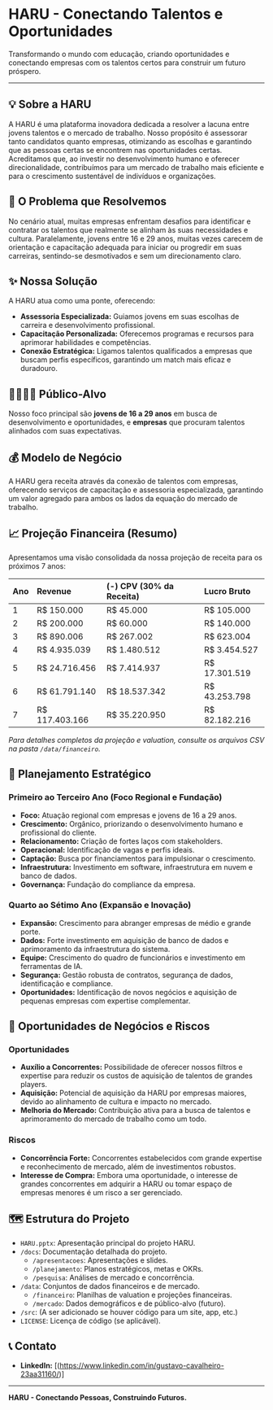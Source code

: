 # HARU - Conectando Talentos e Oportunidades

Transformando o mundo com educação, criando oportunidades e conectando empresas com os talentos certos para construir um futuro próspero.

---

## 💡 Sobre a HARU

A HARU é uma plataforma inovadora dedicada a resolver a lacuna entre jovens talentos e o mercado de trabalho. Nosso propósito é assessorar tanto candidatos quanto empresas, otimizando as escolhas e garantindo que as pessoas certas se encontrem nas oportunidades certas. Acreditamos que, ao investir no desenvolvimento humano e oferecer direcionalidade, contribuímos para um mercado de trabalho mais eficiente e para o crescimento sustentável de indivíduos e organizações.

## 🎯 O Problema que Resolvemos

No cenário atual, muitas empresas enfrentam desafios para identificar e contratar os talentos que realmente se alinham às suas necessidades e cultura. Paralelamente, jovens entre 16 e 29 anos, muitas vezes carecem de orientação e capacitação adequada para iniciar ou progredir em suas carreiras, sentindo-se desmotivados e sem um direcionamento claro.

## ✨ Nossa Solução

A HARU atua como uma ponte, oferecendo:

* **Assessoria Especializada:** Guiamos jovens em suas escolhas de carreira e desenvolvimento profissional.
* **Capacitação Personalizada:** Oferecemos programas e recursos para aprimorar habilidades e competências.
* **Conexão Estratégica:** Ligamos talentos qualificados a empresas que buscam perfis específicos, garantindo um match mais eficaz e duradouro.

## 👨‍👩‍👧‍👦 Público-Alvo

Nosso foco principal são **jovens de 16 a 29 anos** em busca de desenvolvimento e oportunidades, e **empresas** que procuram talentos alinhados com suas expectativas.

## 💰 Modelo de Negócio

A HARU gera receita através da conexão de talentos com empresas, oferecendo serviços de capacitação e assessoria especializada, garantindo um valor agregado para ambos os lados da equação do mercado de trabalho.

## 📈 Projeção Financeira (Resumo)

Apresentamos uma visão consolidada da nossa projeção de receita para os próximos 7 anos:

| Ano | Revenue       | (-) CPV (30% da Receita) | Lucro Bruto     |
| :-- | :------------ | :----------------------- | :-------------- |
| 1   | R$ 150.000    | R$ 45.000                | R$ 105.000      |
| 2   | R$ 200.000    | R$ 60.000                | R$ 140.000      |
| 3   | R$ 890.006    | R$ 267.002               | R$ 623.004      |
| 4   | R$ 4.935.039  | R$ 1.480.512             | R$ 3.454.527    |
| 5   | R$ 24.716.456 | R$ 7.414.937             | R$ 17.301.519   |
| 6   | R$ 61.791.140 | R$ 18.537.342            | R$ 43.253.798   |
| 7   | R$ 117.403.166| R$ 35.220.950            | R$ 82.182.216   |

*Para detalhes completos da projeção e valuation, consulte os arquivos CSV na pasta `/data/financeiro`.*

## 🚀 Planejamento Estratégico

### Primeiro ao Terceiro Ano (Foco Regional e Fundação)

* **Foco:** Atuação regional com empresas e jovens de 16 a 29 anos.
* **Crescimento:** Orgânico, priorizando o desenvolvimento humano e profissional do cliente.
* **Relacionamento:** Criação de fortes laços com stakeholders.
* **Operacional:** Identificação de vagas e perfis ideais.
* **Captação:** Busca por financiamentos para impulsionar o crescimento.
* **Infraestrutura:** Investimento em software, infraestrutura em nuvem e banco de dados.
* **Governança:** Fundação do compliance da empresa.

### Quarto ao Sétimo Ano (Expansão e Inovação)

* **Expansão:** Crescimento para abranger empresas de médio e grande porte.
* **Dados:** Forte investimento em aquisição de banco de dados e aprimoramento da infraestrutura do sistema.
* **Equipe:** Crescimento do quadro de funcionários e investimento em ferramentas de IA.
* **Segurança:** Gestão robusta de contratos, segurança de dados, identificação e compliance.
* **Oportunidades:** Identificação de novos negócios e aquisição de pequenas empresas com expertise complementar.

## 🤝 Oportunidades de Negócios e Riscos

### Oportunidades

* **Auxílio a Concorrentes:** Possibilidade de oferecer nossos filtros e expertise para reduzir os custos de aquisição de talentos de grandes players.
* **Aquisição:** Potencial de aquisição da HARU por empresas maiores, devido ao alinhamento de cultura e impacto no mercado.
* **Melhoria do Mercado:** Contribuição ativa para a busca de talentos e aprimoramento do mercado de trabalho como um todo.

### Riscos

* **Concorrência Forte:** Concorrentes estabelecidos com grande expertise e reconhecimento de mercado, além de investimentos robustos.
* **Interesse de Compra:** Embora uma oportunidade, o interesse de grandes concorrentes em adquirir a HARU ou tomar espaço de empresas menores é um risco a ser gerenciado.

## 🗺️ Estrutura do Projeto

* `HARU.pptx`: Apresentação principal do projeto HARU.
* `/docs`: Documentação detalhada do projeto.
    * `/apresentacoes`: Apresentações e slides.
    * `/planejamento`: Planos estratégicos, metas e OKRs.
    * `/pesquisa`: Análises de mercado e concorrência.
* `/data`: Conjuntos de dados financeiros e de mercado.
    * `/financeiro`: Planilhas de valuation e projeções financeiras.
    * `/mercado`: Dados demográficos e de público-alvo (futuro).
* `/src`: (A ser adicionado se houver código para um site, app, etc.)
* `LICENSE`: Licença de código (se aplicável).

## 📞 Contato


* **LinkedIn:** [(https://www.linkedin.com/in/gustavo-cavalheiro-23aa31160/)]


---

**HARU - Conectando Pessoas, Construindo Futuros.**

